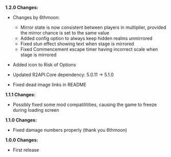 **1.2.0 Changes:**

* Changes by 6thmoon:
  * Mirror state is now consistent between players in multiplier, provided the mirror chance is set to the same value
  * Added config option to always keep hidden realms unmirrored
  * Fixed stun effect showing text when stage is mirrored
  * Fixed Commencement escape timer having incorrect scale when stage is mirrored

* Added icon to Risk of Options

* Updated R2API.Core dependency: 5.0.11 -> 5.1.0

* Fixed dead image links in README

**1.1.1 Changes:**

* Possibly fixed some mod compatilitities, causing the game to freeze during loading screen

**1.1.0 Changes:**

* Fixed damage numbers properly (thank you 6thmoon)

**1.0.0 Changes:**

* First release